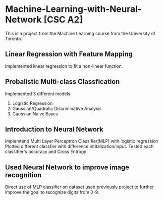 # Machine-Learning-with-Neural-Network [CSC A2]
This is a project from the Machine Learning course from the University of Toronto.

## Linear Regression with Feature Mapping
Implemented linear regression to fit a non-linear function.

## Probalistic Multi-class Classfication
Implemented 3 different models 
  1. Logistic Regression
  2. Gaussian/Quadratic Discriminative Analysis
  3. Gaussian Naive Bayes

## Introduction to Neural Network 
Implemtend Multi Layer Perceptron Classifier(MLP) with logistic regression
Plotted different classfier with difference intitalization/input.
Tested each classifier's accuracy and Cross Entropy

## Used Neural Network to improve image recognition
Direct use of MLP classifier on dataset used previously project to further improve the goal to recognize digits from 0-9.



